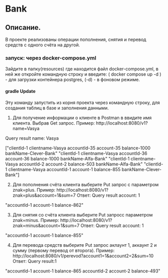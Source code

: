 # Bank

## Описание.
В проекте реализованы операции пополнения, снятия и перевод средств с одного счёта на другой.
### запуск: через docker-compose.yml
Зайдите в папку(resources) где находится файл docker-compose.yml,
в ней же откройте командную строку и введите: ( docker compose up -d ) -
для загрузки контейнера postgres, (-d) - в фоновом режиме.
#### gradle Update  
Эту команду запустить из корня проекта через командную строку, для создания таблиц в базе
и заполнения данными.

1. Для получение информации о клиенте в Postman в ввидите имя клиента. Выбрав Get запрос.
Пример: http://localhost:8080/v1?name=Vasya

Query result name: Vasya

["clientId-1 clientname-Vasya accountId-35 account-35 balance-1000 bankName-Clever-Bank"
"clientId-1 clientname-Vasya accountId-36 account-36 balance-1000 bankName-Alfa-Bank"
"clientId-1 clientname-Vasya accountId-2 account-2 balance-503 bankName-Alfa-Bank"
"clientId-1 clientname-Vasya accountId-1 account-1 balance-855 bankName-Clever-Bank"]

2. Для пополнения счёта клиента выберите Put запрос с параметром znak=plus.
Пример: http://localhost:8080/v1?znak=plus&account=1&sum=7
Ответ:
   Query result account: 1

"accountId-1 account-1 balance-862"

3. Для снятия со счёта клиента выберите Put запросс параметром znak=minus.
Пример: http://localhost:8080/v1?znak=minus&account=1&sum=7
Ответ:
   Query result account: 1

"accountId-1 account-1 balance-855"

4. Для перевода средств выберите Put запрос аклаунт 1, аккаунт 2 и сумму (первому перевод от второга).
Пример: http://localhost:8080/v1/perevod?account1=1&account2=2&sum=10
Ответ:
   Query result:1


"accountId-1 account-1 balance-865
accountId-2 account-2 balance-493"